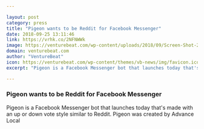 ```yaml
---

layout: post
category: press
title: "Pigeon wants to be Reddit for Facebook Messenger"
date: 2018-09-25 13:11:46
link: https://vrhk.co/2NFNWWk
image: https://venturebeat.com/wp-content/uploads/2018/09/Screen-Shot-2018-09-25-at-12.06.41-PM.png?fit=1252%2C1264&strip=all
domain: venturebeat.com
author: "VentureBeat"
icon: https://venturebeat.com/wp-content/themes/vb-news/img/favicon.ico
excerpt: "Pigeon is a Facebook Messenger bot that launches today that's made with an up or down vote style similar to Reddit. Pigeon was created by Advance Local"

---
```


### Pigeon wants to be Reddit for Facebook Messenger

Pigeon is a Facebook Messenger bot that launches today that's made with an up or down vote style similar to Reddit. Pigeon was created by Advance Local